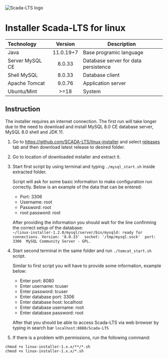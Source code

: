 
![Scada-LTS logo](https://yt3.ggpht.com/2V_jz6rC-_z3Ir1SL5_TctnE5HAbq_rWbF0PHSfRy3VXdwowrP2XEfTpAcr_VH1TUbzsWjUVWTs=w2120-fcrop64=1,00005a57ffffa5a8-k-c0xffffffff-no-nd-rj)
# Installer Scada-LTS for linux
| Technology | Version | Description |
| :--- | :---: | --- |
| Java | 11.0.19+7 | Base programic language |
| Server MySQL CE | 8.0.33 | Database server for data persistence |
| Shell MySQL | 8.0.33 | Database client |
| Apache Tomcat | 9.0.76 | Application server |
| Ubuntu/Mint | >=18 | System |

## Instruction 
The installer requires an internet connection. The first run will take longer due to the need to download and install MySQL 8.0 CE database server, MySQL 8.0 shell and JDK 11.

1. Go to https://github.com/SCADA-LTS/linux-installer and select [releases](https://github.com/SCADA-LTS/linux-installer/releases) tab and then download latest release to desired folder.

2. Go to location of downloaded installer and extract it.

3. Start first script by using terminal and typing `./mysql_start.sh` inside extracted folder.  

    Script will ask for some basic information to make configuration run correctly. Below is an example of the data that can be entered:  
   * Port: 3306  
   * Username: root  
   * Password: root  
   * root password: root  

   After providing the information you should wait for the line confirming the correct setup of the database:  
   `~/linux-installer-1.2.0/mysql/server/bin/mysqld: ready for connections. Version: '8.0.33'  socket: '/tmp/mysql.sock'  port: 3306  MySQL Community Server - GPL.`

4. Start second terminal in the same folder and run `./tomcat_start.sh` script.

    Similar to first script you will have to provide some information, example below:
    * Enter port: 8080
    * Enter username: tcuser
    * Enter password: tcuser
    * Enter database port: 3306
    * Enter database host: localhost
    * Enter database username: root
    * Enter database password: root

    After that you should be able to access Scada-LTS via web browser by typing in search bar `localhost:8080/Scada-LTS`
5. If there is a problem with permissions, run the following command:
````
chmod +x linux-installer-1.x.x/**/*.sh
chmod +x linux-installer-1.x.x/*.sh
````
